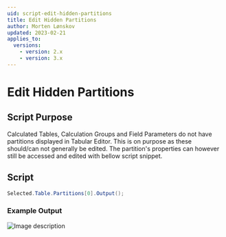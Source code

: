 ```yaml
---
uid: script-edit-hidden-partitions
title: Edit Hidden Partitions
author: Morten Lønskov
updated: 2023-02-21
applies_to:
  versions:
    - version: 2.x
    - version: 3.x
---
```

# Edit Hidden Partitions

## Script Purpose
Calculated Tables, Calculation Groups and Field Parameters do not have partitions displayed in Tabular Editor. This is on purpose as these should/can not generally be edited. The partition's properties can however still be accessed and edited with bellow script snippet.
## Script

```csharp
Selected.Table.Partitions[0].Output();
```


### Example Output
<img src="~/images/Cscripts/show-hidden-partitions.png" alt="Image description" id="count-rows-output">
<script>
    var img = document.getElementById("count-rows-output");
    img.style.width = "400px";
</script>